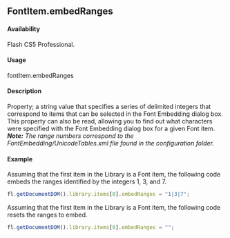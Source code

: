 ## FontItem.embedRanges

#### Availability

Flash CS5 Professional.

#### Usage

fontItem.embedRanges

#### Description

Property; a string value that specifies a series of delimited integers that correspond to items that can be selected in the Font Embedding dialog box.
This property can also be read, allowing you to find out what characters were specified with the Font Embedding dialog box for a given Font item.
***Note:** The range numbers correspond to the FontEmbedding/UnicodeTables.xml file found in the configuration folder.*

#### Example

Assuming that the first item in the Library is a Font item, the following code embeds the ranges identified by the
integers 1, 3, and 7.

```javascript
fl.getDocumentDOM().library.items[0].embedRanges = "1|3|7";
```

Assuming that the first item in the Library is a Font item, the following code resets the ranges to embed.

```javascript
fl.getDocumentDOM().library.items[0].embedRanges = "";
```
